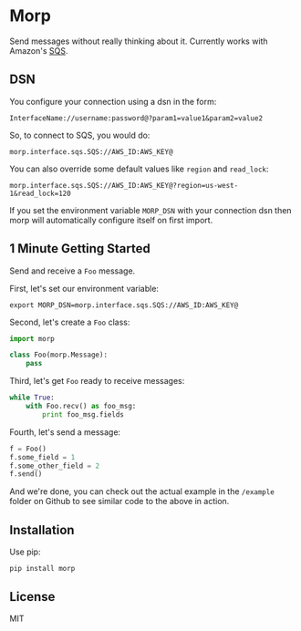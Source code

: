 # Morp

Send messages without really thinking about it. Currently works with Amazon's [SQS](http://aws.amazon.com/sqs/).

## DSN

You configure your connection using a dsn in the form:

    InterfaceName://username:password@?param1=value1&param2=value2

So, to connect to SQS, you would do:

    morp.interface.sqs.SQS://AWS_ID:AWS_KEY@

You can also override some default values like `region` and `read_lock`:

    morp.interface.sqs.SQS://AWS_ID:AWS_KEY@?region=us-west-1&read_lock=120

If you set the environment variable `MORP_DSN` with your connection dsn then morp will automatically configure itself on first import.


## 1 Minute Getting Started

Send and receive a `Foo` message.

First, let's set our environment variable:

    export MORP_DSN=morp.interface.sqs.SQS://AWS_ID:AWS_KEY@

Second, let's create a `Foo` class:

```python
import morp

class Foo(morp.Message):
    pass
```

Third, let's get `Foo` ready to receive messages:

```python
while True:
    with Foo.recv() as foo_msg:
        print foo_msg.fields
```

Fourth, let's send a message:

```python
f = Foo()
f.some_field = 1
f.some_other_field = 2
f.send()
```

And we're done, you can check out the actual example in the `/example` folder on Github to see similar code to the above in action.


## Installation

Use pip:

    pip install morp

## License

MIT

